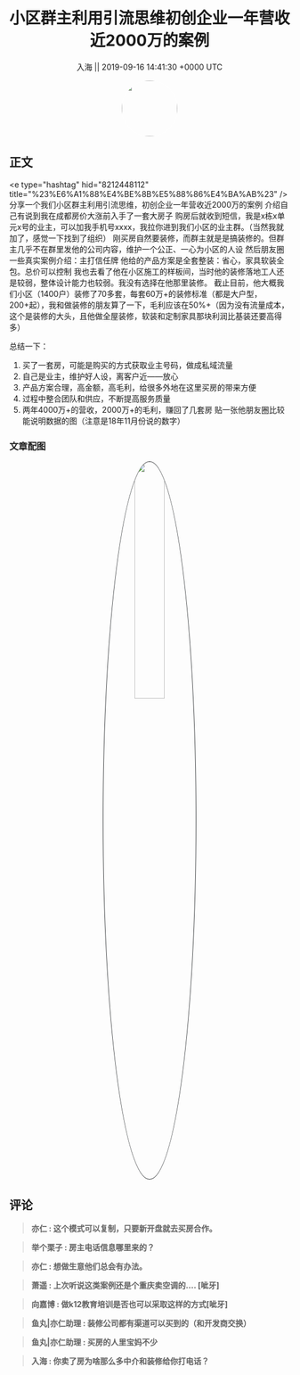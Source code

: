 <h1 align="center">小区群主利用引流思维初创企业一年营收近2000万的案例</h1>




<p align="center">
    <a>入海 || 2019-09-16 14:41:30 &#43;0000 UTC</a>
</p>

<div align="center">
    <img src="https://images.zsxq.com/FkPiPCWecZD8EjWr9XiBSnk0I0pL?e=1590940799&amp;token=kIxbL07-8jAj8w1n4s9zv64FuZZNEATmlU_Vm6zD:oHqwshqQDoarJ52zD1WYQxX6lVM=" width="100" height="100" style="border:1px solid;border-radius:50%; color:#ffffff"/>
</div>




## 正文

<div>
&lt;e type=&#34;hashtag&#34; hid=&#34;8212448112&#34; title=&#34;%23%E6%A1%88%E4%BE%8B%E5%88%86%E4%BA%AB%23&#34; /&gt; 
分享一个我们小区群主利用引流思维，初创企业一年营收近2000万的案例
介绍自己有说到我在成都房价大涨前入手了一套大房子
购房后就收到短信，我是x栋x单元x号的业主，可以加我手机号xxxx，我拉你进到我们小区的业主群。（当然我就加了，感觉一下找到了组织）
刚买房自然要装修，而群主就是是搞装修的。但群主几乎不在群里发他的公司内容，维护一个公正、一心为小区的人设
然后朋友圈一些真实案例介绍：主打信任牌
他给的产品方案是全套整装：省心，家具软装全包。总价可以控制
我也去看了他在小区施工的样板间，当时他的装修落地工人还是较弱，整体设计能力也较弱。我没有选择在他那里装修。
截止目前，他大概我们小区（1400户）装修了70多套，每套60万&#43;的装修标准（都是大户型，200&#43;起），我和做装修的朋友算了一下，毛利应该在50%&#43;（因为没有流量成本，这个是装修的大头，且他做全屋装修，软装和定制家具那块利润比基装还要高得多）

总结一下：
1. 买了一套房，可能是购买的方式获取业主号码，做成私域流量
2. 自己是业主，维护好人设，离客户近——放心
3. 产品方案合理，高金额，高毛利，给很多外地在这里买房的带来方便
4. 过程中整合团队和供应，不断提高服务质量
5. 两年4000万&#43;的营收，2000万&#43;的毛利，赚回了几套房
贴一张他朋友圈比较能说明数据的图（注意是18年11月份说的数字）
</div>

### 文章配图

<div class="image" align="center">

<img src="https://images.zsxq.com/Fjl71sb_HUSuxmKfNR7sGdGR2zKw?imageMogr2/auto-orient/thumbnail/800x/format/jpg/blur/1x0/quality/75&amp;e=1590940799&amp;token=kIxbL07-8jAj8w1n4s9zv64FuZZNEATmlU_Vm6zD:5QMsUUeo0zrvI-UKMII1R6PrqLM=" width="33%" height="33%" style="border:1px solid;border-radius:50%; color:#3c3f41"/>

</div>


## 评论

<div align="left">
<div>

<blockquote >
<span> <strong>亦仁 : 这个模式可以复制，只要新开盘就去买房合作。 </strong></span>
</blockquote>

<blockquote >
<span> <strong>举个栗子 : 房主电话信息哪里来的？ </strong></span>
</blockquote>

<blockquote >
<span> <strong>亦仁 : 想做生意他们总会有办法。 </strong></span>
</blockquote>

<blockquote >
<span> <strong>萧遥 : 上次听说这类案例还是个重庆卖空调的.... [呲牙] </strong></span>
</blockquote>

<blockquote >
<span> <strong>向嘉博 : 做k12教育培训是否也可以采取这样的方式[呲牙] </strong></span>
</blockquote>

<blockquote >
<span> <strong>鱼丸|亦仁助理 : 装修公司都有渠道可以买到的（和开发商交换） </strong></span>
</blockquote>

<blockquote >
<span> <strong>鱼丸|亦仁助理 : 买房的人里宝妈不少 </strong></span>
</blockquote>

<blockquote >
<span> <strong>入海 : 你卖了房为啥那么多中介和装修给你打电话？ </strong></span>
</blockquote>

</div>
</div>